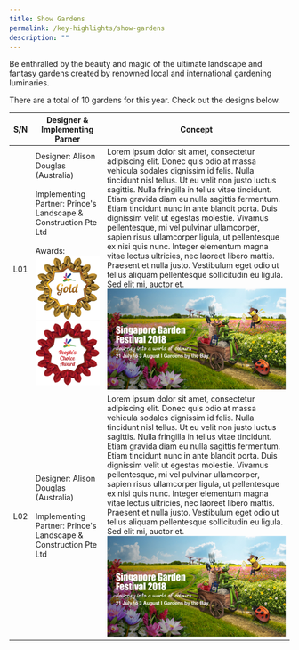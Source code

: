 ```yaml
---
title: Show Gardens
permalink: /key-highlights/show-gardens
description: ""
---
```

Be enthralled by the beauty and magic of the ultimate landscape and fantasy gardens created by renowned local and international gardening luminaries.

There are a total of 10 gardens for this year. Check out the designs below.



| S/N | Designer & Implementing Parner | Concept |
| -------- | -------- | -------- |
| L01    | Designer: Alison Douglas (Australia) <br> <br> Implementing Partner: Prince's Landscape & Construction Pte Ltd    <br> <br> Awards: ![Gold](/images/Badges/Gold.png) ![](/images/Badges/Peoples%20Choice.png)| Lorem ipsum dolor sit amet, consectetur adipiscing elit. Donec quis odio at massa vehicula sodales dignissim id felis. Nulla tincidunt nisl tellus. Ut eu velit non justo luctus sagittis. Nulla fringilla in tellus vitae tincidunt. Etiam gravida diam eu nulla sagittis fermentum. Etiam tincidunt nunc in ante blandit porta. Duis dignissim velit ut egestas molestie. Vivamus pellentesque, mi vel pulvinar ullamcorper, sapien risus ullamcorper ligula, ut pellentesque ex nisi quis nunc. Integer elementum magna vitae lectus ultricies, nec laoreet libero mattis. Praesent et nulla justo. Vestibulum eget odio ut tellus aliquam pellentesque sollicitudin eu ligula. Sed elit mi, auctor et.   ![](/images/NP18_3261%20-%20SGF2018_Digital_FBcover_R4_FA.jpg) |
|L02 | Designer: Alison Douglas (Australia) <br> <br> Implementing Partner: Prince's Landscape & Construction Pte Ltd     | Lorem ipsum dolor sit amet, consectetur adipiscing elit. Donec quis odio at massa vehicula sodales dignissim id felis. Nulla tincidunt nisl tellus. Ut eu velit non justo luctus sagittis. Nulla fringilla in tellus vitae tincidunt. Etiam gravida diam eu nulla sagittis fermentum. Etiam tincidunt nunc in ante blandit porta. Duis dignissim velit ut egestas molestie. Vivamus pellentesque, mi vel pulvinar ullamcorper, sapien risus ullamcorper ligula, ut pellentesque ex nisi quis nunc. Integer elementum magna vitae lectus ultricies, nec laoreet libero mattis. Praesent et nulla justo. Vestibulum eget odio ut tellus aliquam pellentesque sollicitudin eu ligula. Sed elit mi, auctor et.   ![](/images/NP18_3261%20-%20SGF2018_Digital_FBcover_R4_FA.jpg) |